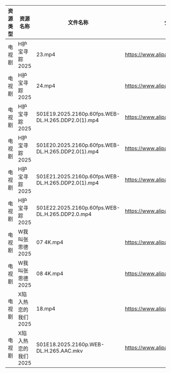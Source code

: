 | 资源类型 | 资源名称         | 文件名称                                               | 分享链接                                 | 更新时间                |
| ---- | ------------ | -------------------------------------------------- | ------------------------------------ | ------------------- |
| 电视剧  | H护宝寻踪2025    | 23.mp4                                             | https://www.alipan.com/s/YPtSxQ39eiG | 2025-06-06 08:05:21 |
| 电视剧  | H护宝寻踪2025    | 24.mp4                                             | https://www.alipan.com/s/YPtSxQ39eiG | 2025-06-06 08:05:20 |
| 电视剧  | H护宝寻踪2025    | S01E19.2025.2160p.60fps.WEB-DL.H.265.DDP2.0(1).mp4 | https://www.alipan.com/s/YPtSxQ39eiG | 2025-06-06 08:05:20 |
| 电视剧  | H护宝寻踪2025    | S01E20.2025.2160p.60fps.WEB-DL.H.265.DDP2.0(1).mp4 | https://www.alipan.com/s/YPtSxQ39eiG | 2025-06-06 08:05:19 |
| 电视剧  | H护宝寻踪2025    | S01E21.2025.2160p.60fps.WEB-DL.H.265.DDP2.0(1).mp4 | https://www.alipan.com/s/YPtSxQ39eiG | 2025-06-06 08:05:18 |
| 电视剧  | H护宝寻踪2025    | S01E22.2025.2160p.60fps.WEB-DL.H.265.DDP2.0.mp4    | https://www.alipan.com/s/YPtSxQ39eiG | 2025-06-06 08:05:17 |
| 电视剧  | W我叫张思德2025   | 07 4K.mp4                                          | https://www.alipan.com/s/K6gKsP3dQ5J | 2025-06-06 08:05:48 |
| 电视剧  | W我叫张思德2025   | 08 4K.mp4                                          | https://www.alipan.com/s/K6gKsP3dQ5J | 2025-06-06 08:05:47 |
| 电视剧  | X陷入热恋的我们2025 | 18.mp4                                             | https://www.alipan.com/s/tXqE3saLfdb | 2025-06-06 08:05:59 |
| 电视剧  | X陷入热恋的我们2025 | S01E18.2025.2160p.WEB-DL.H.265.AAC.mkv             | https://www.alipan.com/s/tXqE3saLfdb | 2025-06-06 08:05:59 |
